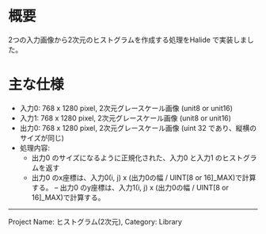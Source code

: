 # 概要

2つの入力画像から2次元のヒストグラムを作成する処理をHalide で実装しました。

# 主な仕様

- 入力0: 768 x 1280 pixel, 2次元グレースケール画像 (unit8 or unit16)
- 入力1: 768 x 1280 pixel, 2次元グレースケール画像 (unit8 or unit16)
- 出力0: 768 x 1280 pixel, 2次元グレースケール画像 (uint 32 であり、縦横のサイズが同じ)
- 処理内容:
  - 出力0 のサイズになるように正規化された、入力0 と入力1 のヒストグラムを返す
  - 出力0 のx座標は、入力0(i, j) x (出力0の幅 / UINT[8 or 16]\_MAX)で計算する。
  – 出力0 のy座標は、入力1(i, j) x (出力0の幅 / UINT[8 or 16]\_MAX)で計算する。
---
Project Name: ヒストグラム(2次元), Category: Library
